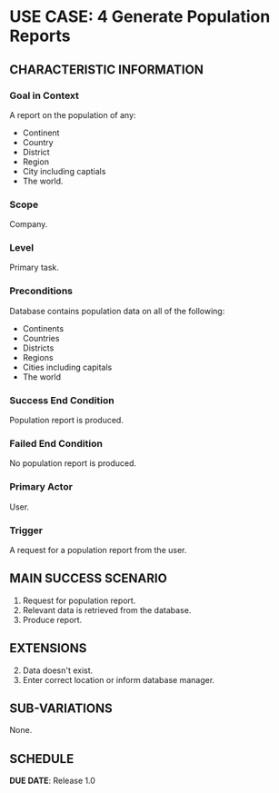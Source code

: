 # USE CASE: 4 Generate Population Reports

## CHARACTERISTIC INFORMATION

### Goal in Context

A report on the population of any:
* Continent
* Country
* District
* Region
* City including captials
* The world.

### Scope

Company.

### Level

Primary task.

### Preconditions

Database contains population data on all of the following:
* Continents
* Countries
* Districts
* Regions
* Cities including capitals
* The world

### Success End Condition

Population report is produced.

### Failed End Condition

No population report is produced.

### Primary Actor

User.

### Trigger

A request for a population report from the user.

## MAIN SUCCESS SCENARIO

1. Request for population report.
2. Relevant data is retrieved from the database.
3. Produce report.

## EXTENSIONS

2. Data doesn't exist.
  1. Enter correct location or inform database manager.

## SUB-VARIATIONS

None.

## SCHEDULE

**DUE DATE**: Release 1.0
